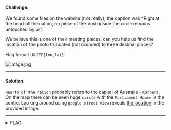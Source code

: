 #### Challenge:

We found some files on the website (not really), the caption was “Right at the heart of the nation, no piece of the bush inside the circle remains untouched by us".

We believe this is one of their meeting places, can you help us find the location of the photo truncated (not rounded) to three decimal places?

Flag format: `DUCTF{lon,lat}`

![image.jpg](./image.jpg ":ignore")

---

#### Solution:

`Hearth of the nation` probably refers to the capital of Australia - `Canbera`. On the map there can be seen huge `circle` with the `Parliament House` in the centre.
Looking around using `google street view` reveals [the location](https://www.google.com/maps/@-35.3069353,149.1207075,3a,90y,343.33h,59.03t/data=!3m8!1e1!3m6!1sAF1QipPJRYW9yV-_2WiGVhVd6HcBxvGcvUAUyDcZ_MNd!2e10!3e11!6shttps:%2F%2Flh5.googleusercontent.com%2Fp%2FAF1QipPJRYW9yV-_2WiGVhVd6HcBxvGcvUAUyDcZ_MNd%3Dw203-h100-k-no-pi-0-ya78.37615-ro-0-fo100!7i6656!8i3328) in the provided image.

---

<details><summary>FLAG:</summary>

```
DUCTF{-35.306,149.120}
```

</details>
<br/>
